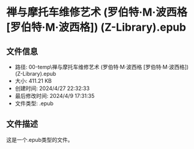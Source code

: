 ﻿# 禅与摩托车维修艺术 (罗伯特·M·波西格 [罗伯特·M·波西格]) (Z-Library).epub

## 文件信息
- 路径: 00-temp\禅与摩托车维修艺术 (罗伯特·M·波西格 [罗伯特·M·波西格]) (Z-Library).epub
- 大小: 411.21 KB
- 创建时间: 2024/4/27 22:32:33
- 最后修改时间: 2024/4/9 17:31:35
- 文件类型: .epub

## 文件描述
这是一个.epub类型的文件。


